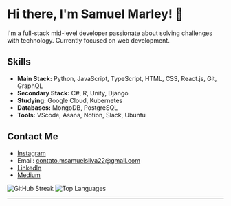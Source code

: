 # Hi there, I'm Samuel Marley! 👋

I'm a full-stack mid-level developer passionate about solving challenges with technology. Currently focused on web development.

## Skills
- **Main Stack:** Python, JavaScript, TypeScript, HTML, CSS, React.js, Git, GraphQL
- **Secondary Stack:** C#, R, Unity, Django
- **Studying:** Google Cloud, Kubernetes
- **Databases:** MongoDB, PostgreSQL
- **Tools:** VScode, Asana, Notion, Slack, Ubuntu

## Contact Me
- [Instagram](https://www.instagram.com/sam.marley)
- Email: [contato.msamuelsilva22@gmail.com](mailto:contato.msamuelsilva22@gmail.com)
- [LinkedIn](https://www.linkedin.com/in/samuel-marley/)
- [Medium](https://medium.com/@rafaelalexandrino)

<!-- Replace the following URLs with the correct ones -->
![GitHub Streak](https://github-readme-streak-stats.herokuapp.com?user=sammarlley&theme=radical&mode=weekly)
![Top Languages](https://github-readme-stats-git-main-sammarlley.vercel.app/api/top-langs/?username=sammarlley&show_icons=true&theme=radical&layout=compact)

---
